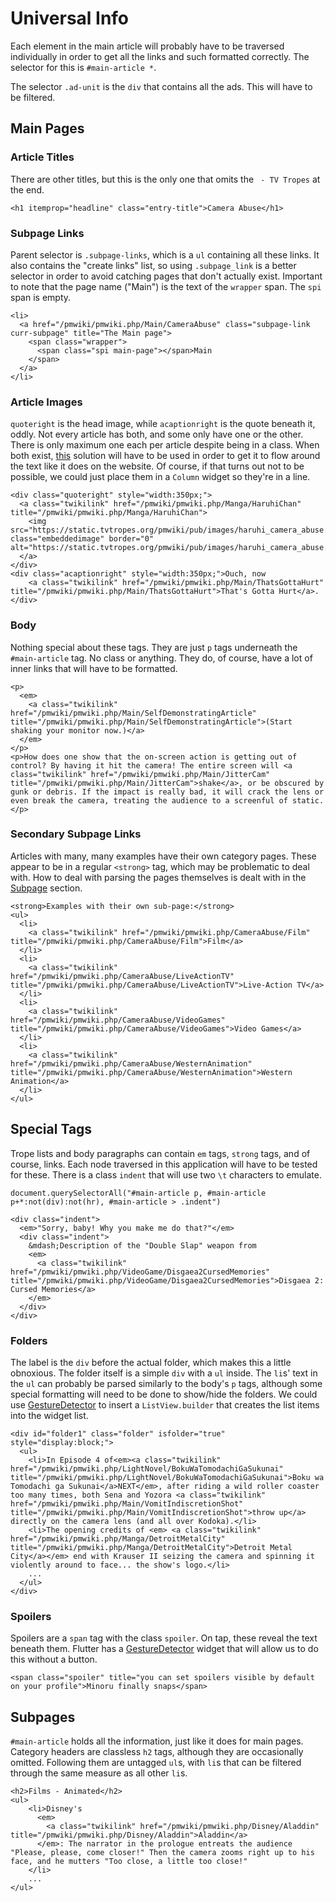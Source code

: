 # Universal Info

Each element in the main article will probably have to be traversed individually in order to get all the links and such formatted correctly.
The selector for this is `#main-article *`.

The selector `.ad-unit` is the `div` that contains all the ads. This will have to be filtered.

## Main Pages

### Article Titles
There are other titles, but this is the only one that omits the ` - TV Tropes` at the end.

`<h1 itemprop="headline" class="entry-title">Camera Abuse</h1>`

### Subpage Links
Parent selector is `.subpage-links`, which is a `ul` containing all these links. It also contains the "create links" list, so using `.subpage_link` is a better selector in order to avoid catching pages that don't actually exist.
Important to note that the page name ("Main") is the text of the `wrapper` span. The `spi` span is empty.
```
<li>
  <a href="/pmwiki/pmwiki.php/Main/CameraAbuse" class="subpage-link curr-subpage" title="The Main page">
    <span class="wrapper">
      <span class="spi main-page"></span>Main
    </span>
  </a>
</li>
```

### Article Images
`quoteright` is the head image, while `acaptionright` is the quote beneath it, oddly. Not every article has both, and some only have one or the other.
There is only maximum one each per article despite being in a class. When both exist, [this](https://github.com/flutter/flutter/issues/2022#issuecomment-376370973)
solution will have to be used in order to get it to flow around the text like it does on the website. Of course, if that turns out not to be possible,
we could just place them in a `Column` widget so they're in a line.
```
<div class="quoteright" style="width:350px;">
  <a class="twikilink" href="/pmwiki/pmwiki.php/Manga/HaruhiChan" title="/pmwiki/pmwiki.php/Manga/HaruhiChan">
    <img src="https://static.tvtropes.org/pmwiki/pub/images/haruhi_camera_abuse.jpg" class="embeddedimage" border="0" alt="https://static.tvtropes.org/pmwiki/pub/images/haruhi_camera_abuse.jpg">
  </a>
</div>
<div class="acaptionright" style="width:350px;">Ouch, now
    <a class="twikilink" href="/pmwiki/pmwiki.php/Main/ThatsGottaHurt" title="/pmwiki/pmwiki.php/Main/ThatsGottaHurt">That's Gotta Hurt</a>.
</div>
```

### Body
Nothing special about these tags. They are just `p` tags underneath the `#main-article` tag. No class or anything.
They do, of course, have a lot of inner links that will have to be formatted. 
```
<p>
  <em>
    <a class="twikilink" href="/pmwiki/pmwiki.php/Main/SelfDemonstratingArticle" title="/pmwiki/pmwiki.php/Main/SelfDemonstratingArticle">(Start shaking your monitor now.)</a>
  </em>
</p>
<p>How does one show that the on-screen action is getting out of control? By having it hit the camera! The entire screen will <a class="twikilink" href="/pmwiki/pmwiki.php/Main/JitterCam" title="/pmwiki/pmwiki.php/Main/JitterCam">shake</a>, or be obscured by gunk or debris. If the impact is really bad, it will crack the lens or even break the camera, treating the audience to a screenful of static.</p>
```

### Secondary Subpage Links
Articles with many, many examples have their own category pages. These appear to be in a regular `<strong>` tag, which may be problematic
to deal with. How to deal with parsing the pages themselves is dealt with in the [Subpage](#Subpages) section.
```
<strong>Examples with their own sub-page:</strong>
<ul>
  <li>
    <a class="twikilink" href="/pmwiki/pmwiki.php/CameraAbuse/Film" title="/pmwiki/pmwiki.php/CameraAbuse/Film">Film</a>
  </li>
  <li>
    <a class="twikilink" href="/pmwiki/pmwiki.php/CameraAbuse/LiveActionTV" title="/pmwiki/pmwiki.php/CameraAbuse/LiveActionTV">Live-Action TV</a>
  </li>
  <li>
    <a class="twikilink" href="/pmwiki/pmwiki.php/CameraAbuse/VideoGames" title="/pmwiki/pmwiki.php/CameraAbuse/VideoGames">Video Games</a>
  </li>
  <li>
    <a class="twikilink" href="/pmwiki/pmwiki.php/CameraAbuse/WesternAnimation" title="/pmwiki/pmwiki.php/CameraAbuse/WesternAnimation">Western Animation</a>
  </li>
</ul>
```

## Special Tags
Trope lists and body paragraphs can contain `em` tags, `strong` tags, and of course, links. Each node traversed in this application will have to be tested for these. There is a class `indent` that will use two `\t` characters to emulate.

`document.querySelectorAll("#main-article p, #main-article p+*:not(div):not(hr), #main-article > .indent")`

```
<div class="indent">
  <em>"Sorry, baby! Why you make me do that?"</em>
  <div class="indent">
    &mdash;Description of the "Double Slap" weapon from 
    <em>
      <a class="twikilink" href="/pmwiki/pmwiki.php/VideoGame/Disgaea2CursedMemories" title="/pmwiki/pmwiki.php/VideoGame/Disgaea2CursedMemories">Disgaea 2: Cursed Memories</a>
    </em>
  </div>
</div>
```


### Folders
The label is the `div` before the actual folder, which makes this a little obnoxious. The folder itself is a simple `div` with a `ul` inside.
The `li`s' text in the `ul` can probably be parsed similarly to the body's `p` tags, although some special formatting will need to be done to
show/hide the folders. We could use [GestureDetector](http://cogitas.net/implement-gesturedetector-flutter/) to insert a `ListView.builder` that creates the list items into the widget list.
```
<div id="folder1" class="folder" isfolder="true" style="display:block;">
  <ul>
    <li>In Episode 4 of<em><a class="twikilink" href="/pmwiki/pmwiki.php/LightNovel/BokuWaTomodachiGaSukunai" title="/pmwiki/pmwiki.php/LightNovel/BokuWaTomodachiGaSukunai">Boku wa Tomodachi ga Sukunai</a>NEXT</em>, after riding a wild roller coaster too many times, both Sena and Yozora <a class="twikilink" href="/pmwiki/pmwiki.php/Main/VomitIndiscretionShot" title="/pmwiki/pmwiki.php/Main/VomitIndiscretionShot">throw up</a> directly on the camera lens (and all over Kodoka).</li>
    <li>The opening credits of <em> <a class="twikilink" href="/pmwiki/pmwiki.php/Manga/DetroitMetalCity" title="/pmwiki/pmwiki.php/Manga/DetroitMetalCity">Detroit Metal City</a></em> end with Krauser II seizing the camera and spinning it violently around to face... the show's logo.</li>
    ...
  </ul>
</div>
```

### Spoilers
Spoilers are a `span` tag with the class `spoiler`. On tap, these reveal the text beneath them. Flutter has a [GestureDetector](https://dev.to/rkowase/how-to-add-a-click-event-to-any-widget-of-flutter-2len)
widget that will allow us to do this without a button.
```
<span class="spoiler" title="you can set spoilers visible by default on your profile">Minoru finally snaps</span>
```


## Subpages
`#main-article` holds all the information, just like it does for main pages.
Category headers are classless `h2` tags, although they are occasionally omitted. Following them are untagged `ul`s,
with `li`s that can be filtered through the same measure as all other `li`s.

```
<h2>Films - Animated</h2>
<ul>
    <li>Disney's
      <em>
        <a class="twikilink" href="/pmwiki/pmwiki.php/Disney/Aladdin" title="/pmwiki/pmwiki.php/Disney/Aladdin">Aladdin</a>
      </em>: The narrator in the prologue entreats the audience "Please, please, come closer!" Then the camera zooms right up to his face, and he mutters "Too close, a little too close!"
    </li>
    ...
</ul>
```

